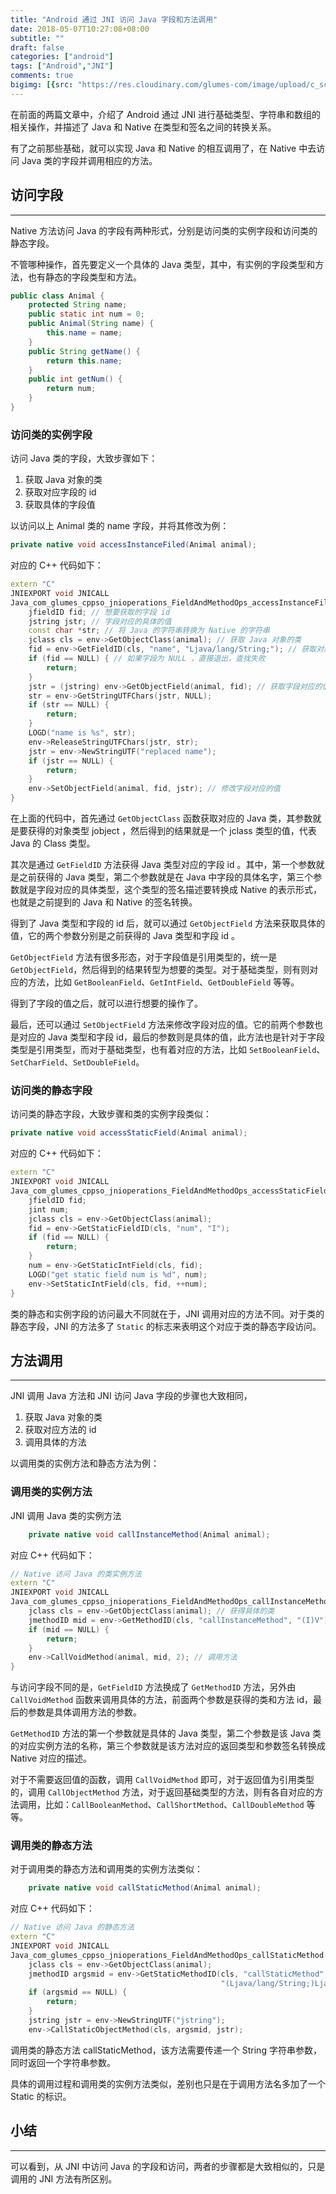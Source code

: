 ```yaml
---
title: "Android 通过 JNI 访问 Java 字段和方法调用"
date: 2018-05-07T10:27:08+08:00
subtitle: ""
draft: false
categories: ["android"]
tags: ["Android","JNI"]
comments: true
bigimg: [{src: "https://res.cloudinary.com/glumes-com/image/upload/c_scale,h_630,w_1920/v1525659524/life/WechatIMG356.jpg", desc: "香港 · 海港城"}]
---
```



在前面的两篇文章中，介绍了 Android 通过 JNI 进行基础类型、字符串和数组的相关操作，并描述了 Java 和 Native 在类型和签名之间的转换关系。

有了之前那些基础，就可以实现 Java 和 Native 的相互调用了，在 Native 中去访问 Java 类的字段并调用相应的方法。


<!--more-->

## 访问字段
---

Native 方法访问 Java 的字段有两种形式，分别是访问类的实例字段和访问类的静态字段。

不管哪种操作，首先要定义一个具体的 Java 类型，其中，有实例的字段类型和方法，也有静态的字段类型和方法。

```java
public class Animal {
    protected String name;
    public static int num = 0;
    public Animal(String name) {
        this.name = name;
    }
    public String getName() {
        return this.name;
    }
    public int getNum() {
        return num;
    }
}
```

### 访问类的实例字段

访问 Java 类的字段，大致步骤如下：

1.	获取 Java 对象的类
2.	获取对应字段的 id
3.	获取具体的字段值

以访问以上 Animal 类的 name 字段，并将其修改为例：

```java
private native void accessInstanceFiled(Animal animal);
```

对应的 C++ 代码如下：

```cpp
extern "C"
JNIEXPORT void JNICALL
Java_com_glumes_cppso_jnioperations_FieldAndMethodOps_accessInstanceFiled(JNIEnv *env,jobject instance, jobject animal) {
    jfieldID fid; // 想要获取的字段 id
    jstring jstr; // 字段对应的具体的值
    const char *str; // 将 Java 的字符串转换为 Native 的字符串
    jclass cls = env->GetObjectClass(animal); // 获取 Java 对象的类
    fid = env->GetFieldID(cls, "name", "Ljava/lang/String;"); // 获取对应字段的 id
    if (fid == NULL) { // 如果字段为 NULL ，直接退出，查找失败
        return;
    }
    jstr = (jstring) env->GetObjectField(animal, fid); // 获取字段对应的值
    str = env->GetStringUTFChars(jstr, NULL);
    if (str == NULL) {
        return;
    }
    LOGD("name is %s", str);
    env->ReleaseStringUTFChars(jstr, str);
    jstr = env->NewStringUTF("replaced name");
    if (jstr == NULL) {
        return;
    }
    env->SetObjectField(animal, fid, jstr); // 修改字段对应的值 
}
```

在上面的代码中，首先通过 `GetObjectClass` 函数获取对应的 Java 类，其参数就是要获得的对象类型 jobject ，然后得到的结果就是一个 jclass 类型的值，代表 Java 的 Class 类型。

其次是通过 `GetFieldID` 方法获得 Java 类型对应的字段 id 。其中，第一个参数就是之前获得的 Java 类型，第二个参数就是在 Java 中字段的具体名字，第三个参数就是字段对应的具体类型，这个类型的签名描述要转换成 Native 的表示形式，也就是之前提到的 Java 和 Native 的签名转换。

得到了 Java 类型和字段的 id 后，就可以通过 `GetObjectField` 方法来获取具体的值，它的两个参数分别是之前获得的 Java 类型和字段 id 。

`GetObjectField` 方法有很多形态，对于字段值是引用类型的，统一是 `GetObjectField`，然后得到的结果转型为想要的类型。对于基础类型，则有则对应的方法，比如 `GetBooleanField`、`GetIntField`、`GetDoubleField` 等等。

得到了字段的值之后，就可以进行想要的操作了。

最后，还可以通过 `SetObjectField` 方法来修改字段对应的值。它的前两个参数也是对应的 Java 类型和字段 id，最后的参数则是具体的值，此方法也是针对于字段类型是引用类型，而对于基础类型，也有着对应的方法，比如 `SetBooleanField`、`SetCharField`、`SetDoubleField`。

### 访问类的静态字段

访问类的静态字段，大致步骤和类的实例字段类似：

```java
private native void accessStaticField(Animal animal);
```

对应的 C++ 代码如下：
```cpp
extern "C"
JNIEXPORT void JNICALL
Java_com_glumes_cppso_jnioperations_FieldAndMethodOps_accessStaticField(JNIEnv *env, jobject instance,jobject animal) {
    jfieldID fid;
    jint num;
    jclass cls = env->GetObjectClass(animal);
    fid = env->GetStaticFieldID(cls, "num", "I");
    if (fid == NULL) {
        return;
    }
    num = env->GetStaticIntField(cls, fid);
    LOGD("get static field num is %d", num);
    env->SetStaticIntField(cls, fid, ++num);
}
```

类的静态和实例字段的访问最大不同就在于，JNI 调用对应的方法不同。对于类的静态字段，JNI 的方法多了 `Static` 的标志来表明这个对应于类的静态字段访问。

## 方法调用
---

JNI 调用 Java 方法和 JNI 访问 Java 字段的步骤也大致相同，

1.	获取 Java 对象的类
2.	获取对应方法的 id
3.	调用具体的方法

以调用类的实例方法和静态方法为例：

### 调用类的实例方法

JNI 调用 Java 类的实例方法

```java
    private native void callInstanceMethod(Animal animal);
```

对应 C++ 代码如下：
```cpp
// Native 访问 Java 的类实例方法
extern "C"
JNIEXPORT void JNICALL
Java_com_glumes_cppso_jnioperations_FieldAndMethodOps_callInstanceMethod(JNIEnv *env, jobject instance,jobject animal) {
    jclass cls = env->GetObjectClass(animal); // 获得具体的类
    jmethodID mid = env->GetMethodID(cls, "callInstanceMethod", "(I)V"); // 获得具体的方法 id
    if (mid == NULL) {
        return;
    }
    env->CallVoidMethod(animal, mid, 2); // 调用方法
}
```

与访问字段不同的是，`GetFieldID` 方法换成了 `GetMethodID` 方法，另外由 `CallVoidMethod` 函数来调用具体的方法，前面两个参数是获得的类和方法 id，最后的参数是具体调用方法的参数。

`GetMethodID` 方法的第一个参数就是具体的 Java 类型，第二个参数是该 Java 类的对应实例方法的名称，第三个参数就是该方法对应的返回类型和参数签名转换成 Native 对应的描述。

对于不需要返回值的函数，调用 `CallVoidMethod` 即可，对于返回值为引用类型的，调用 `CallObjectMethod` 方法，对于返回基础类型的方法，则有各自对应的方法调用，比如：`CallBooleanMethod`、`CallShortMethod`、`CallDoubleMethod` 等等。

### 调用类的静态方法

对于调用类的静态方法和调用类的实例方法类似：

```java
    private native void callStaticMethod(Animal animal);
```
对应 C++ 代码如下：
```cpp
// Native 访问 Java 的静态方法
extern "C"
JNIEXPORT void JNICALL
Java_com_glumes_cppso_jnioperations_FieldAndMethodOps_callStaticMethod(JNIEnv *env,jobject instance, jobject animal) {
    jclass cls = env->GetObjectClass(animal);
    jmethodID argsmid = env->GetStaticMethodID(cls, "callStaticMethod",
                                               "(Ljava/lang/String;)Ljava/lang/String;");
    if (argsmid == NULL) {
        return;
    }
    jstring jstr = env->NewStringUTF("jstring");
    env->CallStaticObjectMethod(cls, argsmid, jstr);
```

调用类的静态方法 callStaticMethod，该方法需要传递一个 String 字符串参数，同时返回一个字符串参数。

具体的调用过程和调用类的实例方法类似，差别也只是在于调用方法名多加了一个 Static 的标识。


## 小结
---
可以看到，从 JNI 中访问 Java 的字段和访问，两者的步骤都是大致相似的，只是调用的 JNI 方法有所区别。





